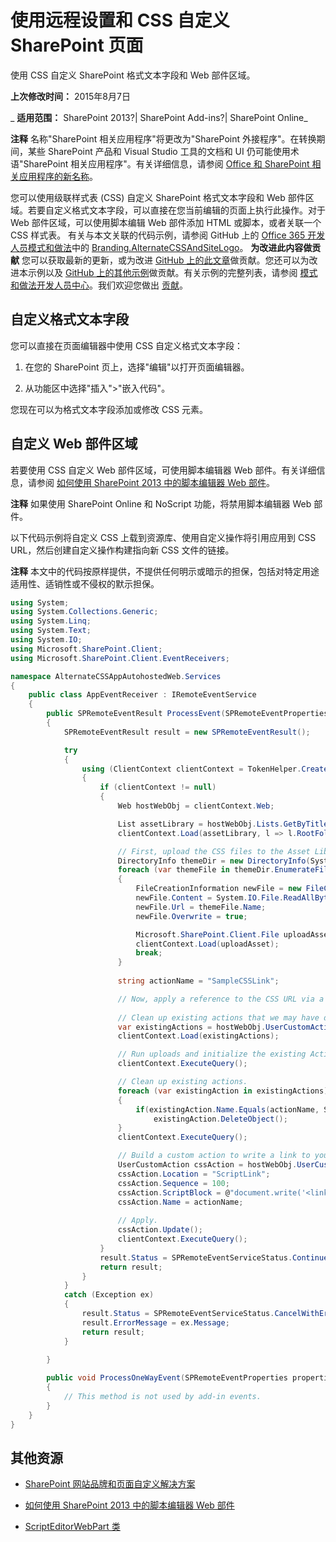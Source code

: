 ﻿
# 使用远程设置和 CSS 自定义 SharePoint 页面
使用 CSS 自定义 SharePoint 格式文本字段和 Web 部件区域。

 **上次修改时间：** 2015年8月7日

 _ **适用范围：** SharePoint 2013?| SharePoint Add-ins?| SharePoint Online_

 **注释**  名称"SharePoint 相关应用程序"将更改为"SharePoint 外接程序"。在转换期间，某些 SharePoint 产品和 Visual Studio 工具的文档和 UI 仍可能使用术语"SharePoint 相关应用程序"。有关详细信息，请参阅 [Office 和 SharePoint 相关应用程序的新名称](05b07b04-6c8b-4b7e-bd86-e32c589dfead.md#bk_newname)。

您可以使用级联样式表 (CSS) 自定义 SharePoint 格式文本字段和 Web 部件区域。若要自定义格式文本字段，可以直接在您当前编辑的页面上执行此操作。对于 Web 部件区域，可以使用脚本编辑 Web 部件添加 HTML 或脚本，或者关联一个 CSS 样式表。
有关与本文关联的代码示例，请参阅 GitHub 上的 [Office 365 开发人员模式和做法](https://github.com/OfficeDev/PnP)中的 [Branding.AlternateCSSAndSiteLogo](https://github.com/OfficeDev/PnP/tree/master/Samples/Branding.AlternateCSSAndSiteLogo)。 
 **为改进此内容做贡献**
您可以获取最新的更新，或为改进 [GitHub 上的此文章](https://github.com/OfficeDev/PnP-Guidance)做贡献。您还可以为改进本示例以及 [GitHub 上的其他示例](https://github.com/OfficeDev/PnP)做贡献。有关示例的完整列表，请参阅 [模式和做法开发人员中心](http://dev.office.com/patterns-and-practices)。我们欢迎您做出 [贡献](https://github.com/OfficeDev/PnP/wiki/contributing-to-Office-365-developer-patterns-and-practices)。 

## 自定义格式文本字段

您可以直接在页面编辑器中使用 CSS 自定义格式文本字段：


1. 在您的 SharePoint 页上，选择"编辑"以打开页面编辑器。
    
2. 从功能区中选择"插入">"嵌入代码"。
    
您现在可以为格式文本字段添加或修改 CSS 元素。


## 自定义 Web 部件区域

若要使用 CSS 自定义 Web 部件区域，可使用脚本编辑器 Web 部件。有关详细信息，请参阅 [如何使用 SharePoint 2013 中的脚本编辑器 Web 部件](http://community.bamboosolutions.com/blogs/sharepoint-2013/archive/2013/05/20/how-to-use-script-editor-web-part-in-sharepoint-2013.aspx)。


 **注释**  如果使用 SharePoint Online 和 NoScript 功能，将禁用脚本编辑器 Web 部件。 

以下代码示例将自定义 CSS 上载到资源库、使用自定义操作将引用应用到 CSS URL，然后创建自定义操作构建指向新 CSS 文件的链接。


 **注释**  本文中的代码按原样提供，不提供任何明示或暗示的担保，包括对特定用途适用性、适销性或不侵权的默示担保。




```C#
using System;
using System.Collections.Generic;
using System.Linq;
using System.Text;
using System.IO;
using Microsoft.SharePoint.Client;
using Microsoft.SharePoint.Client.EventReceivers;

namespace AlternateCSSAppAutohostedWeb.Services
{
    public class AppEventReceiver : IRemoteEventService
    {
        public SPRemoteEventResult ProcessEvent(SPRemoteEventProperties properties)
        {
            SPRemoteEventResult result = new SPRemoteEventResult();

            try
            {
                using (ClientContext clientContext = TokenHelper.CreateAppEventClientContext(properties, false))
                {
                    if (clientContext != null)
                    {
                        Web hostWebObj = clientContext.Web;

                        List assetLibrary = hostWebObj.Lists.GetByTitle("Site Assets");
                        clientContext.Load(assetLibrary, l => l.RootFolder);

                        // First, upload the CSS files to the Asset Library.
                        DirectoryInfo themeDir = new DirectoryInfo(System.Web.Hosting.HostingEnvironment.ApplicationPhysicalPath + "CSS");
                        foreach (var themeFile in themeDir.EnumerateFiles())
                        {
                            FileCreationInformation newFile = new FileCreationInformation();
                            newFile.Content = System.IO.File.ReadAllBytes(themeFile.FullName);
                            newFile.Url = themeFile.Name;
                            newFile.Overwrite = true;

                            Microsoft.SharePoint.Client.File uploadAsset = assetLibrary.RootFolder.Files.Add(newFile);
                            clientContext.Load(uploadAsset);
                            break;
                        }
                        
                        string actionName = "SampleCSSLink";

                        // Now, apply a reference to the CSS URL via a custom action.
                        
                        // Clean up existing actions that we may have deployed.
                        var existingActions = hostWebObj.UserCustomActions;
                        clientContext.Load(existingActions);

                        // Run uploads and initialize the existing Actions collection.
                        clientContext.ExecuteQuery();

                        // Clean up existing actions.
                        foreach (var existingAction in existingActions)
                        {
                            if(existingAction.Name.Equals(actionName, StringComparison.InvariantCultureIgnoreCase))
                                existingAction.DeleteObject();
                        }
                        clientContext.ExecuteQuery();

                        // Build a custom action to write a link to your new CSS file.
                        UserCustomAction cssAction = hostWebObj.UserCustomActions.Add();
                        cssAction.Location = "ScriptLink";
                        cssAction.Sequence = 100;
                        cssAction.ScriptBlock = @"document.write('<link rel=""stylesheet"" href=""" + assetLibrary.RootFolder.ServerRelativeUrl + @"/cs-style.css"" />');";
                        cssAction.Name = actionName;
                        
                        // Apply.
                        cssAction.Update();
                        clientContext.ExecuteQuery();
                    }
                    result.Status = SPRemoteEventServiceStatus.Continue;
                    return result;
                }
            }
            catch (Exception ex)
            {
                result.Status = SPRemoteEventServiceStatus.CancelWithError;
                result.ErrorMessage = ex.Message;
                return result;
            }
            
        }

        public void ProcessOneWayEvent(SPRemoteEventProperties properties)
        {
            // This method is not used by add-in events.
        }
    }
}

```


## 其他资源



- [SharePoint 网站品牌和页面自定义解决方案](sharepoint-site-branding-and-page-customization-solutions.md)
    
- [如何使用 SharePoint 2013 中的脚本编辑器 Web 部件](http://community.bamboosolutions.com/blogs/sharepoint-2013/archive/2013/05/20/how-to-use-script-editor-web-part-in-sharepoint-2013.aspx)
    
- [ScriptEditorWebPart 类](https://msdn.microsoft.com/zh-cn/library/office/microsoft.sharepoint.webpartpages.scripteditorwebpart.aspx)
    
